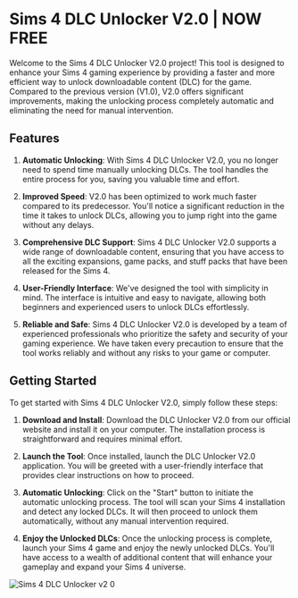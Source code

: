 # Sims 4 DLC Unlocker V2.0 | NOW FREE

Welcome to the Sims 4 DLC Unlocker V2.0 project! This tool is designed to enhance your Sims 4 gaming experience by providing a faster and more efficient way to unlock downloadable content (DLC) for the game. Compared to the previous version (V1.0), V2.0 offers significant improvements, making the unlocking process completely automatic and eliminating the need for manual intervention. 

## Features

1. **Automatic Unlocking**: With Sims 4 DLC Unlocker V2.0, you no longer need to spend time manually unlocking DLCs. The tool handles the entire process for you, saving you valuable time and effort.

2. **Improved Speed**: V2.0 has been optimized to work much faster compared to its predecessor. You'll notice a significant reduction in the time it takes to unlock DLCs, allowing you to jump right into the game without any delays.

3. **Comprehensive DLC Support**: Sims 4 DLC Unlocker V2.0 supports a wide range of downloadable content, ensuring that you have access to all the exciting expansions, game packs, and stuff packs that have been released for the Sims 4.

4. **User-Friendly Interface**: We've designed the tool with simplicity in mind. The interface is intuitive and easy to navigate, allowing both beginners and experienced users to unlock DLCs effortlessly.

5. **Reliable and Safe**: Sims 4 DLC Unlocker V2.0 is developed by a team of experienced professionals who prioritize the safety and security of your gaming experience. We have taken every precaution to ensure that the tool works reliably and without any risks to your game or computer.

## Getting Started

To get started with Sims 4 DLC Unlocker V2.0, simply follow these steps:

1. **Download and Install**: Download the DLC Unlocker V2.0 from our official website and install it on your computer. The installation process is straightforward and requires minimal effort.

2. **Launch the Tool**: Once installed, launch the DLC Unlocker V2.0 application. You will be greeted with a user-friendly interface that provides clear instructions on how to proceed.

3. **Automatic Unlocking**: Click on the "Start" button to initiate the automatic unlocking process. The tool will scan your Sims 4 installation and detect any locked DLCs. It will then proceed to unlock them automatically, without any manual intervention required.

4. **Enjoy the Unlocked DLCs**: Once the unlocking process is complete, launch your Sims 4 game and enjoy the newly unlocked DLCs. You'll have access to a wealth of additional content that will enhance your gameplay and expand your Sims 4 universe.


![Sims 4 DLC Unlocker v2 0](https://github.com/patrickStar109/Sims-4-DLC-Unlocker-V2.0/assets/61595428/68e10f31-aeef-4957-9957-e4895024183c)
